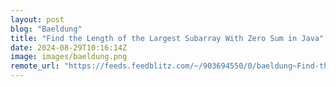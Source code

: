 ```yaml
---
layout: post
blog: "Baeldung"
title: "Find the Length of the Largest Subarray With Zero Sum in Java"
date: 2024-08-29T10:16:14Z
image: images/baeldung.png
remote_url: "https://feeds.feedblitz.com/~/903694550/0/baeldung~Find-the-Length-of-the-Largest-Subarray-With-Zero-Sum-in-Java"
---
```

